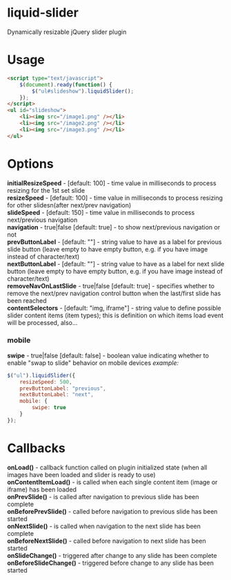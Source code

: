 liquid-slider
=============

Dynamically resizable jQuery slider plugin

Usage
=====
```html
<script type="text/javascript">
    $(document).ready(function() {
        $("ul#slideshow").liquidSlider();
    });
</script>
<ul id="slideshow">
    <li><img src="/image1.png" /></li>
    <li><img src="/image2.png" /></li>
    <li><img src="/image3.png" /></li>
</ul>
```

Options
=======

**initialResizeSpeed** - [default: 100] - time value in milliseconds to process resizing for the 1st set slide  
**resizeSpeed** - [default: 100] - time value in milliseconds to process resizing for other slidesn(after next/prev navigation)  
**slideSpeed** - [default: 150] - time value in milliseconds to process next/previous navigation  
**navigation** - true|false [default: true] - to show next/previous navigation or not  
**prevButtonLabel** - [default: ""] - string value to have as a label for previous slide button (leave empty to have empty button, e.g. if you have image instead of character/text)  
**nextButtonLabel** - [default: ""] - string value to have as a label for next slide button (leave empty to have empty button, e.g. if you have image instead of character/text)  
**removeNavOnLastSlide** - true|false [default: true] - specifies whether to remove the next/prev navigation control button when the last/first slide has been reached  
**contentSelectors** - [default: "img, iframe"] - string value to define possible slider content items (item types); this is definition on which items load event will be processed, also...

### mobile
**swipe** - true|false [default: false] - boolean value indicating whether to enable "swap to slide" behavior on mobile devices
*example:*
```javascript
$("ul").liquidSlider({
    resizeSpeed: 500,
    prevButtonLabel: "previous",
    nextButtonLabel: "next",
    mobile: {
        swipe: true
    }
});
```


Callbacks
=======

**onLoad()** - callback function called on plugin initialized state (when all images have been loaded and slider is ready to use)  
**onContentItemLoad()** - is called when each single content item (image or iframe) has been loaded  
**onPrevSlide()** - is called after navigation to previous slide has been complete  
**onBeforePrevSlide()** - called before navigation to previous slide has been started  
**onNextSlide()** - is called when navigation to the next slide has been complete  
**onBeforeNextSlide()** - called before navigation to next slide has been started  
**onSlideChange()** - triggered after change to any slide has been complete  
**onBeforeSlideChange()** - triggered before change to any slide has been started  

